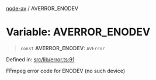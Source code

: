 [node-av](../globals.md) / AVERROR\_ENODEV

# Variable: AVERROR\_ENODEV

> `const` **AVERROR\_ENODEV**: `AVError`

Defined in: [src/lib/error.ts:91](https://github.com/seydx/av/blob/f8631fc881b394300b1479f511d55cf1c370a87f/src/lib/error.ts#L91)

FFmpeg error code for ENODEV (no such device)
